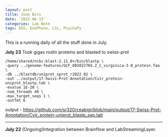 ```yaml
---
layout: post
title: June Bits
date: ‘2022-06-15’
categories: Lab Note
tags: EEG, EnoPhone, LSL, PsychoPy
---
```


This is a running daily of all the stuff done in July.

**July 23**
Took gigas roslin proteins and blasted to swiss-prot

```
/home/shared/ncbi-blast-2.11.0+/bin/blastp \
-query ../genome-features/GCF_002022765.2_C_virginica-3.0_protein.faa \
-db ../blastdb/uniprot_sprot_r2022_02 \
-out ../output/17-Swiss-Prot-Annotation/Cvir_protein-uniprot_blastp.tab \
-evalue 1E-20 \
-num_threads 40 \
-max_target_seqs 1 \
-outfmt 6
```

output - https://github.com/sr320/ceabigr/blob/main/output/17-Swiss-Prot-Annotation/Cvir_protein-uniprot_blastp_sep.tab




---
**July 22**
(Ongoing)Integration between Brainflow and LabStreamingLayer. 

